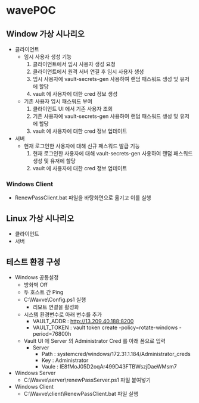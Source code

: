 # wavePOC

## Window 가상 시나리오

- 클라이언트 
	- 임시 사용자 생성 기능
		1. 클라이언트에서 임시 사용자 생성 요청
		2. 클라이언트에서 원격 서버 연결 후 임시 사용자 생성 
		3. 임시 사용자에 vault-secrets-gen 사용하여 랜덤 패스워드 생성 및 유저에 할당  
		4. vault 에 사용자에 대한 cred 정보 생성
	- 기존 사용자 임시 패스워드 부여
		1. 클라이언트 UI 에서 기존 사용자 조회  
		2. 기존 사용자에 vault-secrets-gen 사용하여 랜덤 패스워드 생성 및 유저에 할당  
		3. vault 에 사용자에 대한 cred 정보 업데이트
- 서버 
	- 현재 로그인한 사용자에 대해 신규 패스워드 발급 기능 
		1. 현재 로그인한 사용자에 대해  vault-secrets-gen 사용하여 랜덤 패스워드 생성 및 유저에 할당   
		2. vault 에 사용자에 대한 cred 정보 업데이트


### Windows Client

- RenewPassClient.bat 파일을 바탕화면으로 옮기고 이를 실행

## Linux 가상 시나리오
- 클라이언트 
- 서버

## 테스트 환경 구성
- Windows  공통설정
	- 방화벽 Off
	- 두 호스트 간 Ping
	- C:\Wavve\Config.ps1 실행
		- 리모트 연결을 활성화
	- 시스템 환경변수로 아래 변수를 추가 
		- VAULT_ADDR : http://13.209.40.188:8200
		- VAULT_TOKEN :  vault token create -policy=rotate-windows -period=76800h
	- Vault UI 에 Server 의 Administrator Cred 를 아래 폼으로 입력
		- Server
			- Path : systemcred/windows/172.31.1.184/Administrator_creds
			- Key : Administrator
			- Vaule : lE8fMoJ05D2oqAr499D43FTBWszjDaeWMsm7
- Windows Server
	- C:\Wavve\server\renewPassServer.ps1 파일 붙여넣기 
- Windows Client
	- C:\Wavve\client\RenewPassClient.bat 파일 실행

